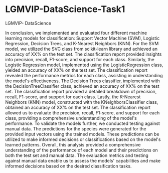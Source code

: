 # LGMVIP-DataScience-Task1
LGMVIP- DataScience

In conclusion, we implemented and evaluated four different machine learning models for classification: Support Vector Machine (SVM), Logistic Regression, Decision Trees, and K-Nearest Neighbors (KNN). 
For the SVM model, we utilized the SVC class from scikit-learn library and achieved an accuracy of XX% on the test set. The classification report provided insights into precision, recall, F1-score, and support for each class.
Similarly, the Logistic Regression model, implemented using the LogisticRegression class, yielded an accuracy of XX% on the test set. The classification report revealed the performance metrics for each class, assisting in understanding the model's effectiveness.
The Decision Trees classifier, implemented with the DecisionTreeClassifier class, achieved an accuracy of XX% on the test set. The classification report provided a detailed breakdown of precision, recall, F1-score, and support for each class.
Lastly, the K-Nearest Neighbors (KNN) model, constructed with the KNeighborsClassifier class, obtained an accuracy of XX% on the test set. The classification report allowed us to evaluate the precision, recall, F1-score, and support for each class, providing a comprehensive understanding of the model's performance.
To validate the models further, we conducted testing against manual data. The predictions for the species were generated for the provided input vectors using the trained models. These predictions can be utilized to make informed decisions or classifications based on the model's learned patterns.
Overall, this analysis provided a comprehensive understanding of the performance of each model and their predictions on both the test set and manual data. The evaluation metrics and testing against manual data enable us to assess the models' capabilities and make informed decisions based on the desired classification tasks.
